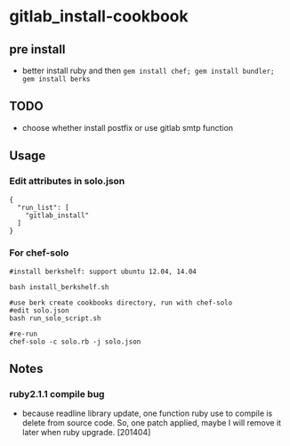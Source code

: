 # gitlab_install-cookbook

## pre install

* better install ruby and then `gem install chef; gem install bundler; gem install berks`


## TODO

* choose whether install postfix or use gitlab smtp function


## Usage

### Edit attributes in solo.json

```
{
  "run_list": [
    "gitlab_install"
  ]
}
```

### For chef-solo

```
#install berkshelf: support ubuntu 12.04, 14.04

bash install_berkshelf.sh

#use berk create cookbooks directory, run with chef-solo
#edit solo.json
bash run_solo_script.sh

#re-run
chef-solo -c solo.rb -j solo.json
```

## Notes

### ruby2.1.1 compile bug

* because readline library update, one function ruby use to compile is delete from source code. So, one patch applied, maybe I will remove it later when ruby upgrade. [201404]

